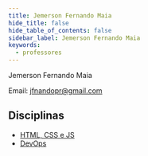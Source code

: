 ```yaml
---
title: Jemerson Fernando Maia
hide_title: false
hide_table_of_contents: false
sidebar_label: Jemerson Fernando Maia
keywords:
  - professores
---
```


Jemerson Fernando Maia

Email: jfnandopr@gmail.com

## Disciplinas

- [HTML, CSS e JS](/docs/html-css-js)
- [DevOps](/docs/devops)
